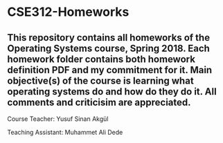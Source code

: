 # CSE312-Homeworks
This repository contains all homeworks of the Operating Systems course, Spring 2018. Each homework folder contains both homework definition PDF and my commitment for it. Main objective(s) of the course is learning what operating systems do and how do they do it. All comments and criticisim are appreciated.
--
Course Teacher: Yusuf Sinan Akgül

Teaching Assistant: Muhammet Ali Dede
